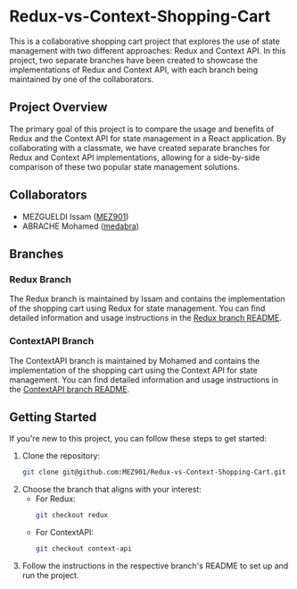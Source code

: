 # Redux-vs-Context-Shopping-Cart

This is a collaborative shopping cart project that explores the use of state management with two different approaches: Redux and Context API. In this project, two separate branches have been created to showcase the implementations of Redux and Context API, with each branch being maintained by one of the collaborators.

## Project Overview

The primary goal of this project is to compare the usage and benefits of Redux and the Context API for state management in a React application. By collaborating with a classmate, we have created separate branches for Redux and Context API implementations, allowing for a side-by-side comparison of these two popular state management solutions.

## Collaborators

- MEZGUELDI Issam ([MEZ901](https://github.com/MEZ901))
- ABRACHE Mohamed ([medabra](https://github.com/medabra))

## Branches

### Redux Branch

The Redux branch is maintained by Issam and contains the implementation of the shopping cart using Redux for state management. You can find detailed information and usage instructions in the [Redux branch README](https://github.com/MEZ901/Redux-vs-Context-Shopping-Cart/tree/redux#readme).

### ContextAPI Branch

The ContextAPI branch is maintained by Mohamed and contains the implementation of the shopping cart using the Context API for state management. You can find detailed information and usage instructions in the [ContextAPI branch README](https://github.com/MEZ901/Redux-vs-Context-Shopping-Cart/tree/context-api#readme).

## Getting Started

If you're new to this project, you can follow these steps to get started:
1. Clone the repository:
   ```bash
   git clone git@github.com:MEZ901/Redux-vs-Context-Shopping-Cart.git
   ```
2. Choose the branch that aligns with your interest:
   - For Redux:
     ```bash
     git checkout redux
     ```
   - For ContextAPI:
     ```bash
     git checkout context-api
     ```
3. Follow the instructions in the respective branch's README to set up and run the project.
